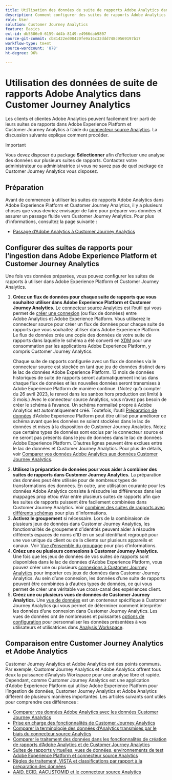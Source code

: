 ```yaml
---
title: Utilisation des données de suite de rapports Adobe Analytics dans Customer Journey Analytics
description: Comment configurer des suites de rapports Adobe Analytics pour une ingestion dans Adobe Experience Platform et Customer Journey Analytics
role: User
solution: Customer Journey Analytics
feature: Basics
exl-id: db5506e0-6159-4d4b-8149-e4966dab9807
source-git-commit: cb81422ed08420fe9a16c32ddd748c9569197b17
workflow-type: tm+mt
source-wordcount: '878'
ht-degree: 96%

---
```


# Utilisation des données de suite de rapports Adobe Analytics dans Customer Journey Analytics

Les clients et clientes Adobe Analytics peuvent facilement tirer parti de leurs suites de rapports dans Adobe Experience Platform et Customer Journey Analytics à l’aide du [connecteur source Analytics](https://experienceleague.adobe.com/docs/experience-platform/sources/connectors/adobe-applications/analytics.html?lang=fr). La discussion suivante explique comment procéder.

>[!IMPORTANT]
>
>Vous devez disposer du package **Sélectionner** afin d’effectuer une analyse des données sur plusieurs suites de rapports. Contactez votre administrateur ou administratrice si vous ne savez pas de quel package de Customer Journey Analytics vous disposez.

## Préparation

Avant de commencer à utiliser les suites de rapports Adobe Analytics dans Adobe Experience Platform et Customer Journey Analytics, il y a plusieurs choses que vous devriez envisager de faire pour préparer vos données et assurer un passage fluide vers Customer Journey Analytics. Pour plus d’informations, consultez la page suivante :

* [Passage d’Adobe Analytics à Customer Journey Analytics](/help/getting-started/aa-to-cja.md)

## Configurer des suites de rapports pour l’ingestion dans Adobe Experience Platform et Customer Journey Analytics

Une fois vos données préparées, vous pouvez configurer les suites de rapports à utiliser dans Adobe Experience Platform et Customer Journey Analytics.

1. **Créez un flux de données pour chaque suite de rapports que vous souhaitez utiliser dans Adobe Experience Platform et Customer Journey Analytics.** Le [connecteur source Analytics](https://experienceleague.adobe.com/docs/experience-platform/sources/connectors/adobe-applications/analytics.html?lang=fr) est l’outil qui vous permet de [créer une connexion](/help/connections/create-connection.md) (ou flux de données) entre Adobe Analytics et Adobe Experience Platform. Vous utiliserez le connecteur source pour créer un flux de données pour chaque suite de rapports que vous souhaitez utiliser dans Adobe Experience Platform. Le flux de données crée une copie des données de votre suite de rapports dans laquelle le schéma a été converti en [XDM](https://experienceleague.adobe.com/docs/platform-learn/tutorials/schemas/schemas-and-experience-data-model.html?lang=fr) pour une consommation par les applications Adobe Experience Platform, y compris Customer Journey Analytics.<p>Chaque suite de rapports configurée avec un flux de données via le connecteur source est stockée en tant que jeu de données distinct dans le lac de données Adobe Experience Platform. 13 mois de données historiques de suite de rapports seront automatiquement inclus dans chaque flux de données et les nouvelles données seront transmises à Adobe Experience Platform de manière continue. (Notez qu’à compter du 26 avril 2023, le renvoi dans les sanbox hors production est limité à 3 mois.) Avec le connecteur source Analytics, vous n’avez pas besoin de créer le schéma à l’avance. Un schéma normalisé propre à Adobe Analytics est automatiquement créé. Toutefois, l’outil [Préparation de données](https://experienceleague.adobe.com/docs/experience-platform/data-prep/home.html?lang=fr) d’Adobe Experience Platform peut être utilisé pour améliorer ce schéma avant que les données ne soient stockées dans le lac de données et mises à la disposition de Customer Journey Analytics. Notez que certains types de données sont exclus par le connecteur source et ne seront pas présents dans le jeu de données dans le lac de données Adobe Experience Platform. D’autres lignes peuvent être exclues entre le lac de données et Customer Journey Analytics. Pour plus de détails, voir [Comparer vos données Adobe Analytics aux données Customer Journey Analytics](/help/troubleshooting/compare.md).
1. **Utilisez la préparation de données pour vous aider à combiner des suites de rapports dans Customer Journey Analytics.** La préparation des données peut être utilisée pour de nombreux types de transformations des données. En outre, une utilisation courante pour les données Adobe Analytics consiste à résoudre les différences dans les mappages prop et/ou eVar entre plusieurs suites de rapports afin que les suites de rapports puissent être facilement combinées dans Customer Journey Analytics. Voir [combiner des suites de rapports avec différents schémas](/help/use-cases/aa-data/combine-report-suites.md) pour plus d’informations.
1. **Activez le groupement** si nécessaire. Lors de la combinaison de plusieurs jeux de données dans Customer Journey Analytics, les fonctionnalités de groupement d’identités peuvent aider à résoudre différents espaces de noms d’ID en un seul identifiant regroupé pour une vue unique du client ou de la cliente sur plusieurs appareils et canaux. Voir [Vue d’ensemble du groupage](../../stitching/overview.md) pour plus d’informations.
1. **Créez une ou plusieurs connexions à Customer Journey Analytics.** Une fois que les jeux de données de vos suites de rapports sont disponibles dans le lac de données d’Adobe Experience Platform, vous pouvez créer une ou plusieurs [connexions à Customer Journey Analytics](/help/connections/overview.md) pour importer ces jeux de données dans Customer Journey Analytics. Au sein d’une connexion, les données d’une suite de rapports peuvent être combinées à d’autres types de données, ce qui vous permet de créer une véritable vue cross-canal des expériences client.
1. **Créez une ou plusieurs vues de données de Customer Journey Analytics.** Une [vue de données](/help/data-views/data-views.md) est un conteneur spécifique à Customer Journey Analytics qui vous permet de déterminer comment interpréter les données d’une connexion dans Customer Journey Analytics. Les vues de données ont de nombreuses et puissantes [options de configuration](/help/data-views/create-dataview.md) pour personnaliser les données présentées à vos utilisateurs et utilisatrices dans [Analysis Workspace](/help/analysis-workspace/home.md).

## Comparaison entre Customer Journey Analytics et Adobe Analytics

Customer Journey Analytics et Adobe Analytics ont des points communs. Par exemple, Customer Journey Analytics et Adobe Analytics offrent tous deux la puissance d’Analysis Workspace pour une analyse libre et rapide. Cependant, comme Customer Journey Analytics est une application d’Adobe Experience Platform qui utilise Adobe Experience Platform pour l’ingestion de données, Customer Journey Analytics et Adobe Analytics diffèrent de plusieurs manières importantes. Les articles suivants sont utiles pour comprendre ces différences :

* [Comparer vos données Adobe Analytics avec les données Customer Journey Analytics](/help/troubleshooting/compare.md)
* [Prise en charge des fonctionnalités de Customer Journey Analytics](/help/getting-started/aa-vs-cja/cja-aa.md)
* [Comparer la terminologie des données d’Analytics transmises par le biais du connecteur source Analytics](/help/getting-started/aa-vs-cja/terminology.md)
* [Comparer le traitement des données dans les fonctionnalités de création de rapports d’Adobe Analytics et de Customer Journey Analytics](/help/getting-started/aa-vs-cja/data-processing-comparisons.md)
* [Suites de rapports virtuelles, vues de données, environnements de test Adobe Experience Platform et connecteur source Analytics](/help/getting-started/aa-vs-cja/vrs-dataview-sandbox-adc.md)
* [Règles de traitement, VISTA et classifications par rapport à la préparation des données](/help/getting-started/aa-vs-cja/pr-vista-dataprep.md)
* [AAID, ECID, AACUSTOMID et le connecteur source Analytics](/help/getting-started/aa-vs-cja/aaid-ecid-adc.md)
